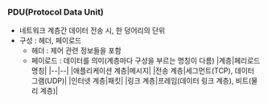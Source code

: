 ### PDU(Protocol Data Unit)
- 네트워크 계층간 데이터 전송 시, 한 덩어리의 단위
- 구성 : 헤더, 페이로드
  - 헤더 : 제어 관련 정보들을 포함
  - 페이로드 : 데이터를 의미(계층마다 구성을 부르는 명칭이 다름)
    |계층|페리로드 명칭|
    |--|--|
    |애플리케이션 계층|메시지|
    |전송 계층|세그먼트(TCP), 데이터 그램(UDP)|
    |인터넷 계층|패킷|
    |링크 계층|프레임(데이터 링크 계층), 비트(물리 계층)|
